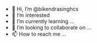 - 👋 Hi, I’m @bikendrasinghcs
- 👀 I’m interested
- 🌱 I’m currently learning ...
- 💞️ I’m looking to collaborate on ...
- 📫 How to reach me ...

<!---
bikendrasinghcs/bikendrasinghcs is a ✨ special ✨ repository because its `README.md` (this file) appears on your GitHub profile.
You can click the Preview link to take a look at your changes.
--->
